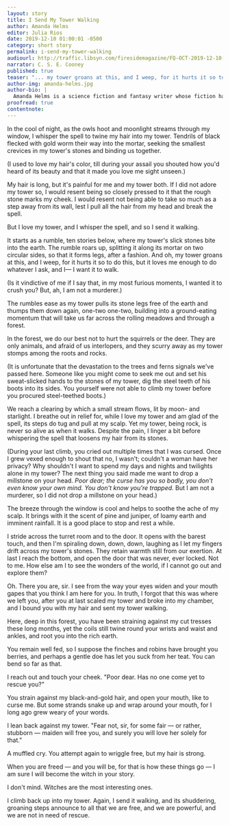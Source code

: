 ```yaml
---
layout: story
title: I Send My Tower Walking
author: Amanda Helms
editor: Julia Rios
date: 2019-12-10 01:00:01 -0500
category: short story
permalink: i-send-my-tower-walking
audiourl: http://traffic.libsyn.com/firesidemagazine/FQ-OCT-2019-12-10-I_Send_My_Tower_Walking.mp3
narrator: C. S. E. Cooney
published: true
teaser: "... my tower groans at this, and I weep, for it hurts it so to do this, but it loves me enough to do whatever I ask ..."
author-img: amanda-helms.jpg
author-bio: |
  Amanda Helms is a science fiction and fantasy writer whose fiction has appeared in or is forthcoming from _The Cackle of Cthulhu_ (Baen, 2018), _Daily Science Fiction_, _Future Science Fiction Digest_, and elsewhere. Amanda blogs infrequently at [amandahelms.com](http://www.amandahelms.com) and tweets with a smidgen more frequency as [@amandaghelms](https://www.twitter.com/amandaghelms). She and her husband live in Colorado with their increasingly lazy Boxer mix.  
proofread: true
contentnote:
---
```


In the cool of night, as the owls hoot and moonlight streams through my window, I whisper the spell to twine my hair into my tower. Tendrils of black flecked with gold worm their way into the mortar, seeking the smallest crevices in my tower's stones and binding us together.

(I used to love my hair's color, till during your assail you shouted how you'd heard of its beauty and that it made you love me sight unseen.)

My hair is long, but it's painful for me and my tower both. If I did not adore my tower so, I would resent being so closely pressed to it that the rough stone marks my cheek. I would resent not being able to take so much as a step away from its wall, lest I pull all the hair from my head and break the spell.

But I love my tower, and I whisper the spell, and so I send it walking.

It starts as a rumble, ten stories below, where my tower's slick stones bite into the earth. The rumble roars up, splitting it along its mortar on two circular sides, so that it forms legs, after a fashion. And oh, my tower groans at this, and I weep, for it hurts it so to do this, but it loves me enough to do whatever I ask, and I— I want it to walk.

(Is it vindictive of me if I say that, in my most furious moments, I wanted it to crush you? But, ah, I am not a murderer.)

The rumbles ease as my tower pulls its stone legs free of the earth and thumps them down again, one-two one-two, building into a ground-eating momentum that will take us far across the rolling meadows and through a forest.

In the forest, we do our best not to hurt the squirrels or the deer. They are only animals, and afraid of us interlopers, and they scurry away as my tower stomps among the roots and rocks.

(It is unfortunate that the devastation to the trees and ferns signals we've passed here. Someone like you might come to seek me out and set his sweat-slicked hands to the stones of my tower, dig the steel teeth of his boots into its sides. You yourself were not able to climb my tower before you procured steel-teethed boots.)

We reach a clearing by which a small stream flows, lit by moon- and starlight. I breathe out in relief for, while I love my tower and am glad of the spell, its steps do tug and pull at my scalp. Yet my tower, being rock, is never so alive as when it walks. Despite the pain, I linger a bit before whispering the spell that loosens my hair from its stones.

(During your last climb, you cried out multiple times that I was cursed. Once I grew vexed enough to shout that no, I wasn't; couldn't a woman have her privacy? Why shouldn't I want to spend my days and nights and twilights alone in my tower? The next thing you said made me want to drop a millstone on your head. _Poor dear; the curse has you so badly, you don't even know your own mind. You don't know you're trapped._ But I am not a murderer, so I did not drop a millstone on your head.)

The breeze through the window is cool and helps to soothe the ache of my scalp. It brings with it the scent of pine and juniper, of loamy earth and imminent rainfall. It is a good place to stop and rest a while.

I stride across the turret room and to the door. It opens with the barest touch, and then I'm spiraling down, down, down, laughing as I let my fingers drift across my tower's stones. They retain warmth still from our exertion. At last I reach the bottom, and open the door that was never, ever locked. Not to me. How else am I to see the wonders of the world, if I cannot go out and explore them?

Oh. There you are, sir. I see from the way your eyes widen and your mouth gapes that you think I am here for you. In truth, I forgot that this was where we left you, after you at last scaled my tower and broke into my chamber, and I bound you with my hair and sent my tower walking.

Here, deep in this forest, you have been straining against my cut tresses these long months, yet the coils still twine round your wrists and waist and ankles, and root you into the rich earth.

You remain well fed, so I suppose the finches and robins have brought you berries, and perhaps a gentle doe has let you suck from her teat. You can bend so far as that.

I reach out and touch your cheek. "Poor dear. Has no one come yet to rescue you?"

You strain against my black-and-gold hair, and open your mouth, like to curse me. But some strands snake up and wrap around your mouth, for I long ago grew weary of your words.

I lean back against my tower. "Fear not, sir, for some fair — or rather, stubborn — maiden will free you, and surely you will love her solely for that."

A muffled cry. You attempt again to wriggle free, but my hair is strong.

When you are freed — and you will be, for that is how these things go — I am sure I will become the witch in your story.

I don't mind. Witches are the most interesting ones.

I climb back up into my tower. Again, I send it walking, and its shuddering, groaning steps announce to all that we are free, and we are powerful, and we are not in need of rescue.
